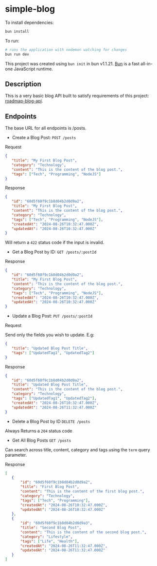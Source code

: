 # simple-blog

To install dependencies:

```bash
bun install
```

To run:

```bash
# runs the application with nodemon watching for changes
bun run dev 
```

This project was created using `bun init` in bun v1.1.21. [Bun](https://bun.sh) is a fast all-in-one JavaScript runtime.

## Description

This is a very basic blog API built to satisfy requirements of this project: [roadmap-blog-api](https://roadmap.sh/projects/blogging-platform-api).

## Endpoints

The base URL for all endpoints is /posts.

- Create a Blog Post: `POST /posts`

 Request

 ```json
 {
    "title": "My First Blog Post",
    "category": "Technology",
    "content": "This is the content of the blog post.",
    "tags": ["Tech", "Programming", "NodeJS"]
 }
 ```

 Response

 ```json
 {
    "id": "60d5f60f9c1b8d04b2d0d9a2",
    "title": "My First Blog Post",
    "content": "This is the content of the blog post.",
    "category": "Technology",
    "tags": ["Tech", "Programming", "NodeJS"],
    "createdAt": "2024-08-26T10:32:47.000Z",
    "updatedAt": "2024-08-26T10:32:47.000Z"
 }
 ```

 Will return a `422` status code if the input is invalid.

- Get a Blog Post by ID: `GET /posts/:postId`

 Response

 ```json
 {
    "id": "60d5f60f9c1b8d04b2d0d9a2",
    "title": "My First Blog Post",
    "content": "This is the content of the blog post.",
    "category": "Technology",
    "tags": ["Tech", "Programming", "NodeJS"],
    "createdAt": "2024-08-26T10:32:47.000Z",
    "updatedAt": "2024-08-26T10:32:47.000Z"
 }

 ```

- Update a Blog Post: `PUT /posts/:postId`

 Request

 Send only the fields you wish to update. E.g:

 ```json
 {
    "title": "Updated Blog Post Title",
    "tags": ["UpdatedTag1", "UpdatedTag2"]
 }
 ```

 Response

 ```json
 {
    "id": "60d5f60f9c1b8d04b2d0d9a2",
    "title": "Updated Blog Post Title",
    "content": "This is the content of the blog post.",
    "category": "Technology",
    "tags": ["UpdatedTag1", "UpdatedTag2"],
    "createdAt": "2024-08-26T10:32:47.000Z",
    "updatedAt": "2024-08-26T11:32:47.000Z"
 }
 ```

- Delete a Blog Post by ID `DELETE /posts`

 Always Returns a `204` status code

- Get All Blog Posts `GET /posts`

 Can search across title, content, category and tags using the `term` query parameter.

 Response

 ```json
 [
    {
        "id": "60d5f60f9c1b8d04b2d0d9a2",
        "title": "First Blog Post",
        "content": "This is the content of the first blog post.",
        "category": "Technology",
        "tags": ["Tech", "Programming"],
        "createdAt": "2024-08-26T10:32:47.000Z",
        "updatedAt": "2024-08-26T10:32:47.000Z"
    },
    {
        "id": "60d5f60f9c1b8d04b2d0d9a3",
        "title": "Second Blog Post",
        "content": "This is the content of the second blog post.",
        "category": "Lifestyle",
        "tags": ["Life", "Health"],
        "createdAt": "2024-08-26T11:32:47.000Z",
        "updatedAt": "2024-08-26T11:32:47.000Z"
    }
 ]
 ```
